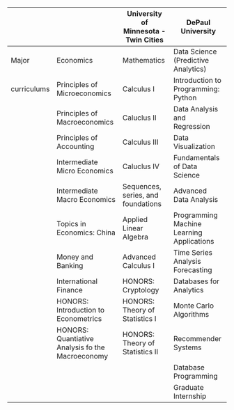 |||University of Minnesota - Twin Cities |DePaul University|
|----|----|----|----|
|Major|Economics|Mathematics|Data Science (Predictive Analytics)|
|curriculums|Principles of Microeconomics|Calculus I|Introduction to Programming: Python|
|| Principles of Macroeconomics | Caluclus II | Data Analysis and Regression |
|| Principles of Accounting | Calculus III | Data Visualization |
|| Intermediate Micro Economics | Caluclus IV | Fundamentals of Data Science| 
|| Intermediate Macro Economics | Sequences, series, and foundations | Advanced Data Analysis |
|| Topics in Economics: China | Applied Linear Algebra | Programming Machine Learning Applications |
|| Money and Banking | Advanced Calculus I | Time Series Analysis Forecasting |
|| International Finance | HONORS: Cryptology | Databases for Analytics | Advanced Data Mining |
|| HONORS: Introduction to Econometrics | HONORS: Theory of Statistics I | Monte Carlo Algorithms |
|| HONORS: Quantiative Analysis fo the Macroeconomy | HONORS: Theory of Statistics II | Recommender Systems |
|||| Database Programming |
|||| Graduate Internship |
 
